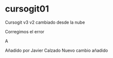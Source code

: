 # cursogit01
Cursogit
v3
v2 cambiado desde la nube

Corregimos el error

A
 

Añadido por Javier Calzado
Nuevo cambio añadido
